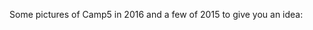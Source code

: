 Some pictures of Camp5 in 2016 and a few of 2015 to give you an idea:

<div class="cbr-gallery">
 <figure data-file-name="acroyoga.jpg" data-size="1081x720"></figure>
 <figure data-file-name="around-the-campfire-1.jpg" data-size="1920x1280"></figure>
 <figure data-file-name="ashkan-on-the-mic.jpg" data-size="1280x1920"></figure>
 <figure data-file-name="noa-climbing.jpg" data-size="2132x1200"></figure>
 <figure data-file-name="epic.jpg" data-size="960x600"></figure>
 <figure data-file-name="david-climbing.jpg" data-size="2132x1200"></figure>
 <figure data-file-name="jessica-climbing.jpg" data-size="2132x1200"></figure>
 <figure data-file-name="going-bouldering.jpg" data-size="2132x1200"></figure>
 <figure data-file-name="harmonica.jpg" data-size="2048x1363"></figure>
 <figure data-file-name="malin-climbing.jpg" data-size="720x1081"></figure>
 <figure data-file-name="noa-climbing-2.jpg" data-size="1280x1920"></figure>
 <figure data-file-name="ashkan-climbing.jpg" data-size="2132x1200"></figure>
 <figure data-file-name="around-the-campfire-2.jpg" data-size="1920x1280"></figure>
 <figure data-file-name="camp-overview-2.jpg" data-size="1920x1280"></figure>
 <figure data-file-name="painting.jpg" data-size="1440x1920"></figure>
 <figure data-file-name="around-the-campfire-3.jpg" data-size="2132x1200"></figure>
 <figure data-file-name="play.jpg" data-size="2132x1200"></figure>
 <figure data-file-name="playing-piano.jpg" data-size="2133x1200"></figure>
 <figure data-file-name="camp-overview-1.jpg" data-size="1920x1280"></figure>
 <figure data-file-name="playing-werewolves.jpg" data-size="2133x1200"></figure>
 <figure data-file-name="slacklining-like-a-boss.jpg" data-size="2132x1200"></figure>
 <figure data-file-name="sunset-at-the-camp.jpg" data-size="2132x1200"></figure>
 <figure data-file-name="tomas-climbing.jpg" data-size="2132x1200"></figure>
 <figure data-file-name="twelve-course-dinner.jpg" data-size="2133x1200"></figure>
</div>
